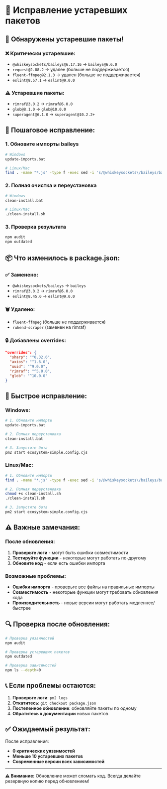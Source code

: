 # 🔧 Исправление устаревших пакетов

## 🚨 Обнаружены устаревшие пакеты!

### ❌ Критически устаревшие:
- `@whiskeysockets/baileys@6.17.16` → `baileys@6.6.0`
- `request@2.88.2` → удален (больше не поддерживается)
- `fluent-ffmpeg@2.1.3` → удален (больше не поддерживается)
- `eslint@8.57.1` → `eslint@9.0.0`

### ⚠️ Устаревшие пакеты:
- `rimraf@3.0.2` → `rimraf@5.0.0`
- `glob@8.1.0` → `glob@10.0.0`
- `superagent@6.1.0` → `superagent@10.2.2+`

## 🔧 Пошаговое исправление:

### 1. Обновите импорты baileys
```bash
# Windows
update-imports.bat

# Linux/Mac
find . -name "*.js" -type f -exec sed -i 's/@whiskeysockets\/baileys/baileys/g' {} \;
```

### 2. Полная очистка и переустановка
```bash
# Windows
clean-install.bat

# Linux/Mac
./clean-install.sh
```

### 3. Проверка результата
```bash
npm audit
npm outdated
```

## 📦 Что изменилось в package.json:

### ✅ Заменено:
- `@whiskeysockets/baileys` → `baileys`
- `rimraf@3.0.2` → `rimraf@5.0.0`
- `eslint@8.45.0` → `eslint@9.0.0`

### 🗑️ Удалено:
- `fluent-ffmpeg` (больше не поддерживается)
- `ruhend-scraper` (заменен на rimraf)

### 🔒 Добавлены overrides:
```json
"overrides": {
  "sharp": "^0.32.6",
  "axios": "^1.6.0",
  "uuid": "^9.0.0",
  "rimraf": "^5.0.0",
  "glob": "^10.0.0"
}
```

## 🚀 Быстрое исправление:

### Windows:
```bash
# 1. Обновите импорты
update-imports.bat

# 2. Полная переустановка
clean-install.bat

# 3. Запустите бота
pm2 start ecosystem-simple.config.cjs
```

### Linux/Mac:
```bash
# 1. Обновите импорты
find . -name "*.js" -type f -exec sed -i 's/@whiskeysockets\/baileys/baileys/g' {} \;

# 2. Полная переустановка
chmod +x clean-install.sh
./clean-install.sh

# 3. Запустите бота
pm2 start ecosystem-simple.config.cjs
```

## ⚠️ Важные замечания:

### После обновления:
1. **Проверьте логи** - могут быть ошибки совместимости
2. **Тестируйте функции** - некоторые могут работать по-другому
3. **Обновите код** - если есть ошибки импорта

### Возможные проблемы:
- **Ошибки импорта** - проверьте все файлы на правильные импорты
- **Совместимость** - некоторые функции могут требовать обновления кода
- **Производительность** - новые версии могут работать медленнее/быстрее

## 🔍 Проверка после обновления:

```bash
# Проверка уязвимостей
npm audit

# Проверка устаревших пакетов
npm outdated

# Проверка зависимостей
npm ls --depth=0
```

## 📞 Если проблемы остаются:

1. **Проверьте логи**: `pm2 logs`
2. **Откатитесь**: `git checkout package.json`
3. **Постепенное обновление**: обновляйте пакеты по одному
4. **Обратитесь к документации** новых пакетов

## ✅ Ожидаемый результат:

После исправления:
- **0 критических уязвимостей**
- **Меньше 10 устаревших пакетов**
- **Современные версии всех зависимостей**

---

**⚠️ Внимание:** Обновление может сломать код. Всегда делайте резервную копию перед обновлением!
